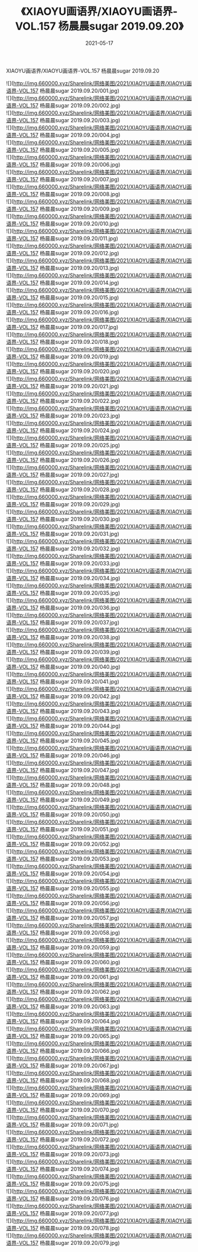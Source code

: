 ﻿---
layout: post
title:  《XIAOYU画语界/XIAOYU画语界-VOL.157 杨晨晨sugar 2019.09.20》
date:   2021-05-17
img: http://img.660000.xyz/Sharelink/网络美图/2021/XIAOYU画语界/XIAOYU画语界-VOL.157 杨晨晨sugar 2019.09.20/000.jpg
categories: [美女, 清纯, 唯美]
---

XIAOYU画语界/XIAOYU画语界-VOL.157 杨晨晨sugar 2019.09.20

 ![](http://img.660000.xyz/Sharelink/网络美图/2021/XIAOYU画语界/XIAOYU画语界-VOL.157 杨晨晨sugar 2019.09.20/001.jpg) <br>![](http://img.660000.xyz/Sharelink/网络美图/2021/XIAOYU画语界/XIAOYU画语界-VOL.157 杨晨晨sugar 2019.09.20/002.jpg) <br>![](http://img.660000.xyz/Sharelink/网络美图/2021/XIAOYU画语界/XIAOYU画语界-VOL.157 杨晨晨sugar 2019.09.20/003.jpg) <br>![](http://img.660000.xyz/Sharelink/网络美图/2021/XIAOYU画语界/XIAOYU画语界-VOL.157 杨晨晨sugar 2019.09.20/004.jpg) <br>![](http://img.660000.xyz/Sharelink/网络美图/2021/XIAOYU画语界/XIAOYU画语界-VOL.157 杨晨晨sugar 2019.09.20/005.jpg) <br>![](http://img.660000.xyz/Sharelink/网络美图/2021/XIAOYU画语界/XIAOYU画语界-VOL.157 杨晨晨sugar 2019.09.20/006.jpg) <br>![](http://img.660000.xyz/Sharelink/网络美图/2021/XIAOYU画语界/XIAOYU画语界-VOL.157 杨晨晨sugar 2019.09.20/007.jpg) <br>![](http://img.660000.xyz/Sharelink/网络美图/2021/XIAOYU画语界/XIAOYU画语界-VOL.157 杨晨晨sugar 2019.09.20/008.jpg) <br>![](http://img.660000.xyz/Sharelink/网络美图/2021/XIAOYU画语界/XIAOYU画语界-VOL.157 杨晨晨sugar 2019.09.20/009.jpg) <br>![](http://img.660000.xyz/Sharelink/网络美图/2021/XIAOYU画语界/XIAOYU画语界-VOL.157 杨晨晨sugar 2019.09.20/010.jpg) <br>![](http://img.660000.xyz/Sharelink/网络美图/2021/XIAOYU画语界/XIAOYU画语界-VOL.157 杨晨晨sugar 2019.09.20/011.jpg) <br>![](http://img.660000.xyz/Sharelink/网络美图/2021/XIAOYU画语界/XIAOYU画语界-VOL.157 杨晨晨sugar 2019.09.20/012.jpg) <br>![](http://img.660000.xyz/Sharelink/网络美图/2021/XIAOYU画语界/XIAOYU画语界-VOL.157 杨晨晨sugar 2019.09.20/013.jpg) <br>![](http://img.660000.xyz/Sharelink/网络美图/2021/XIAOYU画语界/XIAOYU画语界-VOL.157 杨晨晨sugar 2019.09.20/014.jpg) <br>![](http://img.660000.xyz/Sharelink/网络美图/2021/XIAOYU画语界/XIAOYU画语界-VOL.157 杨晨晨sugar 2019.09.20/015.jpg) <br>![](http://img.660000.xyz/Sharelink/网络美图/2021/XIAOYU画语界/XIAOYU画语界-VOL.157 杨晨晨sugar 2019.09.20/016.jpg) <br>![](http://img.660000.xyz/Sharelink/网络美图/2021/XIAOYU画语界/XIAOYU画语界-VOL.157 杨晨晨sugar 2019.09.20/017.jpg) <br>![](http://img.660000.xyz/Sharelink/网络美图/2021/XIAOYU画语界/XIAOYU画语界-VOL.157 杨晨晨sugar 2019.09.20/018.jpg) <br>![](http://img.660000.xyz/Sharelink/网络美图/2021/XIAOYU画语界/XIAOYU画语界-VOL.157 杨晨晨sugar 2019.09.20/019.jpg) <br>![](http://img.660000.xyz/Sharelink/网络美图/2021/XIAOYU画语界/XIAOYU画语界-VOL.157 杨晨晨sugar 2019.09.20/020.jpg) <br>![](http://img.660000.xyz/Sharelink/网络美图/2021/XIAOYU画语界/XIAOYU画语界-VOL.157 杨晨晨sugar 2019.09.20/021.jpg) <br>![](http://img.660000.xyz/Sharelink/网络美图/2021/XIAOYU画语界/XIAOYU画语界-VOL.157 杨晨晨sugar 2019.09.20/022.jpg) <br>![](http://img.660000.xyz/Sharelink/网络美图/2021/XIAOYU画语界/XIAOYU画语界-VOL.157 杨晨晨sugar 2019.09.20/023.jpg) <br>![](http://img.660000.xyz/Sharelink/网络美图/2021/XIAOYU画语界/XIAOYU画语界-VOL.157 杨晨晨sugar 2019.09.20/024.jpg) <br>![](http://img.660000.xyz/Sharelink/网络美图/2021/XIAOYU画语界/XIAOYU画语界-VOL.157 杨晨晨sugar 2019.09.20/025.jpg) <br>![](http://img.660000.xyz/Sharelink/网络美图/2021/XIAOYU画语界/XIAOYU画语界-VOL.157 杨晨晨sugar 2019.09.20/026.jpg) <br>![](http://img.660000.xyz/Sharelink/网络美图/2021/XIAOYU画语界/XIAOYU画语界-VOL.157 杨晨晨sugar 2019.09.20/027.jpg) <br>![](http://img.660000.xyz/Sharelink/网络美图/2021/XIAOYU画语界/XIAOYU画语界-VOL.157 杨晨晨sugar 2019.09.20/028.jpg) <br>![](http://img.660000.xyz/Sharelink/网络美图/2021/XIAOYU画语界/XIAOYU画语界-VOL.157 杨晨晨sugar 2019.09.20/029.jpg) <br>![](http://img.660000.xyz/Sharelink/网络美图/2021/XIAOYU画语界/XIAOYU画语界-VOL.157 杨晨晨sugar 2019.09.20/030.jpg) <br>![](http://img.660000.xyz/Sharelink/网络美图/2021/XIAOYU画语界/XIAOYU画语界-VOL.157 杨晨晨sugar 2019.09.20/031.jpg) <br>![](http://img.660000.xyz/Sharelink/网络美图/2021/XIAOYU画语界/XIAOYU画语界-VOL.157 杨晨晨sugar 2019.09.20/032.jpg) <br>![](http://img.660000.xyz/Sharelink/网络美图/2021/XIAOYU画语界/XIAOYU画语界-VOL.157 杨晨晨sugar 2019.09.20/033.jpg) <br>![](http://img.660000.xyz/Sharelink/网络美图/2021/XIAOYU画语界/XIAOYU画语界-VOL.157 杨晨晨sugar 2019.09.20/034.jpg) <br>![](http://img.660000.xyz/Sharelink/网络美图/2021/XIAOYU画语界/XIAOYU画语界-VOL.157 杨晨晨sugar 2019.09.20/035.jpg) <br>![](http://img.660000.xyz/Sharelink/网络美图/2021/XIAOYU画语界/XIAOYU画语界-VOL.157 杨晨晨sugar 2019.09.20/036.jpg) <br>![](http://img.660000.xyz/Sharelink/网络美图/2021/XIAOYU画语界/XIAOYU画语界-VOL.157 杨晨晨sugar 2019.09.20/037.jpg) <br>![](http://img.660000.xyz/Sharelink/网络美图/2021/XIAOYU画语界/XIAOYU画语界-VOL.157 杨晨晨sugar 2019.09.20/038.jpg) <br>![](http://img.660000.xyz/Sharelink/网络美图/2021/XIAOYU画语界/XIAOYU画语界-VOL.157 杨晨晨sugar 2019.09.20/039.jpg) <br>![](http://img.660000.xyz/Sharelink/网络美图/2021/XIAOYU画语界/XIAOYU画语界-VOL.157 杨晨晨sugar 2019.09.20/040.jpg) <br>![](http://img.660000.xyz/Sharelink/网络美图/2021/XIAOYU画语界/XIAOYU画语界-VOL.157 杨晨晨sugar 2019.09.20/041.jpg) <br>![](http://img.660000.xyz/Sharelink/网络美图/2021/XIAOYU画语界/XIAOYU画语界-VOL.157 杨晨晨sugar 2019.09.20/042.jpg) <br>![](http://img.660000.xyz/Sharelink/网络美图/2021/XIAOYU画语界/XIAOYU画语界-VOL.157 杨晨晨sugar 2019.09.20/043.jpg) <br>![](http://img.660000.xyz/Sharelink/网络美图/2021/XIAOYU画语界/XIAOYU画语界-VOL.157 杨晨晨sugar 2019.09.20/044.jpg) <br>![](http://img.660000.xyz/Sharelink/网络美图/2021/XIAOYU画语界/XIAOYU画语界-VOL.157 杨晨晨sugar 2019.09.20/045.jpg) <br>![](http://img.660000.xyz/Sharelink/网络美图/2021/XIAOYU画语界/XIAOYU画语界-VOL.157 杨晨晨sugar 2019.09.20/046.jpg) <br>![](http://img.660000.xyz/Sharelink/网络美图/2021/XIAOYU画语界/XIAOYU画语界-VOL.157 杨晨晨sugar 2019.09.20/047.jpg) <br>![](http://img.660000.xyz/Sharelink/网络美图/2021/XIAOYU画语界/XIAOYU画语界-VOL.157 杨晨晨sugar 2019.09.20/048.jpg) <br>![](http://img.660000.xyz/Sharelink/网络美图/2021/XIAOYU画语界/XIAOYU画语界-VOL.157 杨晨晨sugar 2019.09.20/049.jpg) <br>![](http://img.660000.xyz/Sharelink/网络美图/2021/XIAOYU画语界/XIAOYU画语界-VOL.157 杨晨晨sugar 2019.09.20/050.jpg) <br>![](http://img.660000.xyz/Sharelink/网络美图/2021/XIAOYU画语界/XIAOYU画语界-VOL.157 杨晨晨sugar 2019.09.20/051.jpg) <br>![](http://img.660000.xyz/Sharelink/网络美图/2021/XIAOYU画语界/XIAOYU画语界-VOL.157 杨晨晨sugar 2019.09.20/052.jpg) <br>![](http://img.660000.xyz/Sharelink/网络美图/2021/XIAOYU画语界/XIAOYU画语界-VOL.157 杨晨晨sugar 2019.09.20/053.jpg) <br>![](http://img.660000.xyz/Sharelink/网络美图/2021/XIAOYU画语界/XIAOYU画语界-VOL.157 杨晨晨sugar 2019.09.20/054.jpg) <br>![](http://img.660000.xyz/Sharelink/网络美图/2021/XIAOYU画语界/XIAOYU画语界-VOL.157 杨晨晨sugar 2019.09.20/055.jpg) <br>![](http://img.660000.xyz/Sharelink/网络美图/2021/XIAOYU画语界/XIAOYU画语界-VOL.157 杨晨晨sugar 2019.09.20/056.jpg) <br>![](http://img.660000.xyz/Sharelink/网络美图/2021/XIAOYU画语界/XIAOYU画语界-VOL.157 杨晨晨sugar 2019.09.20/057.jpg) <br>![](http://img.660000.xyz/Sharelink/网络美图/2021/XIAOYU画语界/XIAOYU画语界-VOL.157 杨晨晨sugar 2019.09.20/058.jpg) <br>![](http://img.660000.xyz/Sharelink/网络美图/2021/XIAOYU画语界/XIAOYU画语界-VOL.157 杨晨晨sugar 2019.09.20/059.jpg) <br>![](http://img.660000.xyz/Sharelink/网络美图/2021/XIAOYU画语界/XIAOYU画语界-VOL.157 杨晨晨sugar 2019.09.20/060.jpg) <br>![](http://img.660000.xyz/Sharelink/网络美图/2021/XIAOYU画语界/XIAOYU画语界-VOL.157 杨晨晨sugar 2019.09.20/061.jpg) <br>![](http://img.660000.xyz/Sharelink/网络美图/2021/XIAOYU画语界/XIAOYU画语界-VOL.157 杨晨晨sugar 2019.09.20/062.jpg) <br>![](http://img.660000.xyz/Sharelink/网络美图/2021/XIAOYU画语界/XIAOYU画语界-VOL.157 杨晨晨sugar 2019.09.20/063.jpg) <br>![](http://img.660000.xyz/Sharelink/网络美图/2021/XIAOYU画语界/XIAOYU画语界-VOL.157 杨晨晨sugar 2019.09.20/064.jpg) <br>![](http://img.660000.xyz/Sharelink/网络美图/2021/XIAOYU画语界/XIAOYU画语界-VOL.157 杨晨晨sugar 2019.09.20/065.jpg) <br>![](http://img.660000.xyz/Sharelink/网络美图/2021/XIAOYU画语界/XIAOYU画语界-VOL.157 杨晨晨sugar 2019.09.20/066.jpg) <br>![](http://img.660000.xyz/Sharelink/网络美图/2021/XIAOYU画语界/XIAOYU画语界-VOL.157 杨晨晨sugar 2019.09.20/067.jpg) <br>![](http://img.660000.xyz/Sharelink/网络美图/2021/XIAOYU画语界/XIAOYU画语界-VOL.157 杨晨晨sugar 2019.09.20/068.jpg) <br>![](http://img.660000.xyz/Sharelink/网络美图/2021/XIAOYU画语界/XIAOYU画语界-VOL.157 杨晨晨sugar 2019.09.20/069.jpg) <br>![](http://img.660000.xyz/Sharelink/网络美图/2021/XIAOYU画语界/XIAOYU画语界-VOL.157 杨晨晨sugar 2019.09.20/070.jpg) <br>![](http://img.660000.xyz/Sharelink/网络美图/2021/XIAOYU画语界/XIAOYU画语界-VOL.157 杨晨晨sugar 2019.09.20/071.jpg) <br>![](http://img.660000.xyz/Sharelink/网络美图/2021/XIAOYU画语界/XIAOYU画语界-VOL.157 杨晨晨sugar 2019.09.20/072.jpg) <br>![](http://img.660000.xyz/Sharelink/网络美图/2021/XIAOYU画语界/XIAOYU画语界-VOL.157 杨晨晨sugar 2019.09.20/073.jpg) <br>![](http://img.660000.xyz/Sharelink/网络美图/2021/XIAOYU画语界/XIAOYU画语界-VOL.157 杨晨晨sugar 2019.09.20/074.jpg) <br>![](http://img.660000.xyz/Sharelink/网络美图/2021/XIAOYU画语界/XIAOYU画语界-VOL.157 杨晨晨sugar 2019.09.20/075.jpg) <br>![](http://img.660000.xyz/Sharelink/网络美图/2021/XIAOYU画语界/XIAOYU画语界-VOL.157 杨晨晨sugar 2019.09.20/076.jpg) <br>![](http://img.660000.xyz/Sharelink/网络美图/2021/XIAOYU画语界/XIAOYU画语界-VOL.157 杨晨晨sugar 2019.09.20/077.jpg) <br>![](http://img.660000.xyz/Sharelink/网络美图/2021/XIAOYU画语界/XIAOYU画语界-VOL.157 杨晨晨sugar 2019.09.20/078.jpg) <br>![](http://img.660000.xyz/Sharelink/网络美图/2021/XIAOYU画语界/XIAOYU画语界-VOL.157 杨晨晨sugar 2019.09.20/079.jpg) <br>
